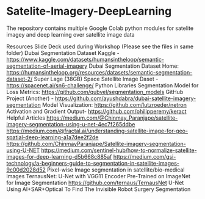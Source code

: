 # Satelite-Imagery-DeepLearning
The repository contains multiple Google Colab python modules for satelite imagey and deep learning over satellite image data

Resources
Slide Deck used during Workshop (Please see the files in same folder)
Dubai Segmentation Dataset Kaggle - https://www.kaggle.com/datasets/humansintheloop/semantic-segmentation-of-aerial-imagery
Dubai Segmentation Dataset Home: https://humansintheloop.org/resources/datasets/semantic-segmentation-dataset-2/
Super Lage (38GB) Space Satellite Image Daset - https://spacenet.ai/sn6-challenge/
Python Libraries
Segmentation Model for Loss Metrics: https://github.com/qubvel/segmentation_models
GitHub Project (Another) - https://github.com/ayushdabra/dubai-satellite-imagery-segmentation
Model Visualization: https://github.com/lutzroeder/netron
Activation and Gradient Output- https://github.com/philipperemy/keract
Helpful Articles
https://medium.com/@Chinmay_Paranjape/satellite-imagery-segmentation-using-u-net-4ec7f265ddbe
https://medium.com/@fractal.ai/understanding-satellite-image-for-geo-spatial-deep-learning-a1a7dee2f2de
https://github.com/ChinmayParanjape/Satellite-imagery-segmentation-using-U-NET
https://medium.com/sentinel-hub/how-to-normalize-satellite-images-for-deep-learning-d5b668c885af
https://medium.com/gsi-technology/a-beginners-guide-to-segmentation-in-satellite-images-9c00d2028d52
Pixel-wise Image segmentation in satellite/bio-medical images
TernausNet: U-Net with VGG11 Encoder Pre-Trained on ImageNet for Image Segmentation
https://github.com/ternaus/TernausNet
U-Net
Using AI+SAR+Optical To Find The Invisible
Robot Surgery Segmentation
